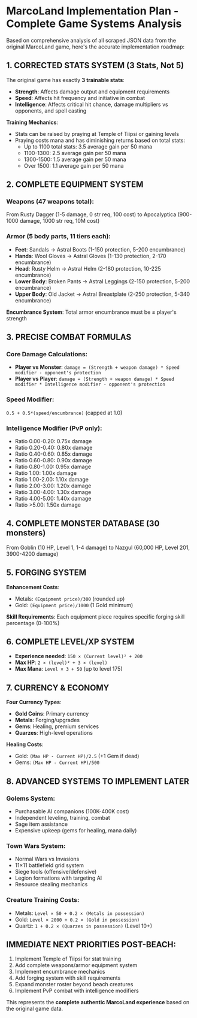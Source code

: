 # MarcoLand Implementation Plan - Complete Game Systems Analysis

Based on comprehensive analysis of all scraped JSON data from the original MarcoLand game, here's the accurate implementation roadmap:

## 1. **CORRECTED STATS SYSTEM** (3 Stats, Not 5)
The original game has exactly **3 trainable stats**:
- **Strength**: Affects damage output and equipment requirements
- **Speed**: Affects hit frequency and initiative in combat
- **Intelligence**: Affects critical hit chance, damage multipliers vs opponents, and spell casting

**Training Mechanics**:
- Stats can be raised by praying at Temple of Tiipsi or gaining levels
- Praying costs mana and has diminishing returns based on total stats:
  - Up to 1100 total stats: 3.5 average gain per 50 mana
  - 1100-1300: 2.5 average gain per 50 mana  
  - 1300-1500: 1.5 average gain per 50 mana
  - Over 1500: 1.1 average gain per 50 mana

## 2. **COMPLETE EQUIPMENT SYSTEM**

### **Weapons** (47 weapons total):
From Rusty Dagger (1-5 damage, 0 str req, 100 cost) to Apocalyptica (900-1000 damage, 1000 str req, 10M cost)

### **Armor** (5 body parts, 11 tiers each):
- **Feet**: Sandals → Astral Boots (1-150 protection, 5-200 encumbrance)
- **Hands**: Wool Gloves → Astral Gloves (1-130 protection, 2-170 encumbrance)
- **Head**: Rusty Helm → Astral Helm (2-180 protection, 10-225 encumbrance)
- **Lower Body**: Broken Pants → Astral Leggings (2-150 protection, 5-200 encumbrance)
- **Upper Body**: Old Jacket → Astral Breastplate (2-250 protection, 5-340 encumbrance)

**Encumbrance System**: Total armor encumbrance must be ≤ player's strength

## 3. **PRECISE COMBAT FORMULAS**

### **Core Damage Calculations**:
- **Player vs Monster**: `damage = (Strength + weapon damage) * Speed modifier - opponent's protection`
- **Player vs Player**: `damage = (Strength + weapon damage) * Speed modifier * Intelligence modifier - opponent's protection`

### **Speed Modifier**: 
`0.5 + 0.5*(speed/encumbrance)` (capped at 1.0)

### **Intelligence Modifier** (PvP only):
- Ratio 0.00-0.20: 0.75x damage
- Ratio 0.20-0.40: 0.80x damage  
- Ratio 0.40-0.60: 0.85x damage
- Ratio 0.60-0.80: 0.90x damage
- Ratio 0.80-1.00: 0.95x damage
- Ratio 1.00: 1.00x damage
- Ratio 1.00-2.00: 1.10x damage
- Ratio 2.00-3.00: 1.20x damage
- Ratio 3.00-4.00: 1.30x damage
- Ratio 4.00-5.00: 1.40x damage
- Ratio >5.00: 1.50x damage

## 4. **COMPLETE MONSTER DATABASE** (30 monsters)
From Goblin (10 HP, Level 1, 1-4 damage) to Nazgul (60,000 HP, Level 201, 3900-4200 damage)

## 5. **FORGING SYSTEM**
**Enhancement Costs**:
- Metals: `(Equipment price)/300` (rounded up)
- Gold: `(Equipment price)/1000` (1 Gold minimum)

**Skill Requirements**: Each equipment piece requires specific forging skill percentage (0-100%)

## 6. **COMPLETE LEVEL/XP SYSTEM**
- **Experience needed**: `150 × (Current level)² + 200`
- **Max HP**: `2 × (level)² + 3 × (level)`
- **Max Mana**: `Level × 3 + 50` (up to level 175)

## 7. **CURRENCY & ECONOMY**
**Four Currency Types**:
- **Gold Coins**: Primary currency
- **Metals**: Forging/upgrades
- **Gems**: Healing, premium services
- **Quarzes**: High-level operations

**Healing Costs**:
- Gold: `(Max HP - Current HP)/2.5` (+1 Gem if dead)
- Gems: `(Max HP - Current HP)/500`

## 8. **ADVANCED SYSTEMS TO IMPLEMENT LATER**

### **Golems System**:
- Purchasable AI companions (100K-400K cost)
- Independent leveling, training, combat
- Sage item assistance
- Expensive upkeep (gems for healing, mana daily)

### **Town Wars System**:
- Normal Wars vs Invasions
- 11×11 battlefield grid system
- Siege tools (offensive/defensive)
- Legion formations with targeting AI
- Resource stealing mechanics

### **Creature Training Costs**:
- Metals: `Level × 50 + 0.2 × (Metals in possession)`
- Gold: `Level × 2000 + 0.2 × (Gold in possession)`
- Quartz: `1 + 0.2 × (Quarzes in possession)` (Level 10+)

## **IMMEDIATE NEXT PRIORITIES POST-BEACH**:
1. Implement Temple of Tiipsi for stat training
2. Add complete weapons/armor equipment system  
3. Implement encumbrance mechanics
4. Add forging system with skill requirements
5. Expand monster roster beyond beach creatures
6. Implement PvP combat with intelligence modifiers

This represents the **complete authentic MarcoLand experience** based on the original game data.